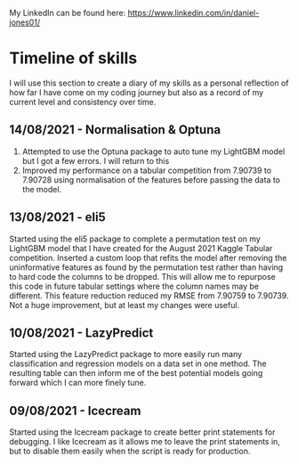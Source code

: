 My LinkedIn can be found here: https://www.linkedin.com/in/daniel-jones01/

# Timeline of skills
I will use this section to create a diary of my skills as a personal reflection of how far I have come on my coding journey but also as a record of my current level and consistency over time.

## 14/08/2021 - Normalisation & Optuna
1. Attempted to use the Optuna package to auto tune my LightGBM model but I got a few errors. I will return to this
2. Improved my performance on a tabular competition from 7.90739 to 7.90728 using normalisation of the features before passing the data to the model.

## 13/08/2021 - eli5
Started using the eli5 package to complete a permutation test on my LightGBM model that I have created for the August 2021 Kaggle Tabular competition. Inserted a custom loop that refits the model after removing the uninformative features as found by the permutation test rather than having to hard code the columns to be dropped. This will allow me to repurpose this code in future tabular settings where the column names may be different. This feature reduction reduced my RMSE from 7.90759 to 7.90739. Not a huge improvement, but at least my changes were useful.

## 10/08/2021 - LazyPredict
Started using the LazyPredict package to more easily run many classification and regression models on a data set in one method. The resulting table can then inform me of the best potential models going forward which I can more finely tune.

## 09/08/2021 - Icecream
Started using the Icecream package to create better print statements for debugging. I like Icecream as it allows me to leave the print statements in, but to disable them easily when the script is ready for production.


<!--
**BlueTurtle01/BlueTurtle01** is a ✨ _special_ ✨ repository because its `README.md` (this file) appears on your GitHub profile.

Here are some ideas to get you started:

- 🔭 I’m currently working on ...
- 🌱 I’m currently learning ...
- 👯 I’m looking to collaborate on ...
- 🤔 I’m looking for help with ...
- 💬 Ask me about ...
- 📫 How to reach me: ...
- 😄 Pronouns: ...
- ⚡ Fun fact: ...
-->
